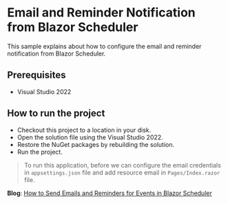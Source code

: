 # Email and Reminder Notification from Blazor Scheduler

This sample explains about how to configure the email and reminder notification from Blazor Scheduler.

## Prerequisites

* Visual Studio 2022

## How to run the project

* Checkout this project to a location in your disk.
* Open the solution file using the Visual Studio 2022.
* Restore the NuGet packages by rebuilding the solution.
* Run the project.

> To run this application, before we can configure the email credentials in `appsettings.json` file and add resource email in `Pages/Index.razor` file.

**Blog**: [How to Send Emails and Reminders for Events in Blazor Scheduler](https://www.syncfusion.com/blogs/post/how-to-send-emails-and-reminders-for-events-in-blazor-scheduler.aspx)
